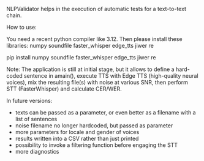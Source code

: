 NLPValidator helps in the execution of automatic tests for a text-to-text chain.

How to use:

You need a recent python compiler like 3.12.
Then please install these libraries:
numpy
soundfile
faster_whisper
edge_tts
jiwer
re

pip install numpy soundfile faster_whisper edge_tts jiwer re

Note:
The application is still at initial stage, but it allows to define a hard-coded sentence in amain(), execute TTS with Edge TTS (high-quality neural voices), mix the resulting file(s) with noise at various SNR, then perform STT (FasterWhisper) and calculate CER/WER.

In future versions:
- texts can be passed as a parameter, or even better as a filename with a list of sentences
- noise filename no longer hardcoded, but passed as parameter
- more parameters for locale and gender of voices
- results written into a CSV rather than just printed
- possibility to invoke a filtering function before engaging the STT
- more diagnostics
